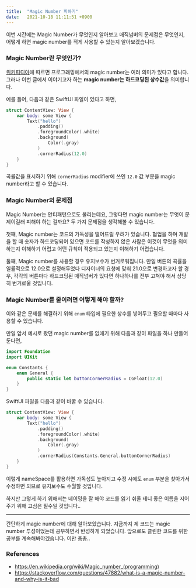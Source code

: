 ```yaml
---
title:  "Magic Number 피하기"
date:   2021-10-18 11:11:51 +0900
---
```




이번 시간에는 Magic Number가 무엇인지 알아보고 매직넘버의 문제점은 무엇인지, 어떻게 하면 magic number를 적게 사용할 수 있는지 알아보겠습니다. 

### Magic Number란 무엇인가?

[위키피디아](https://en.wikipedia.org/wiki/Magic_number_(programming))에 따르면 프로그래밍에서의 magic number는 여러 의미가 있다고 합니다.  그러나 이번 글에서 이야기고자 하는 **magic number는 하드코딩된 상수값**을 의미합니다. 

예를 들어, 다음과 같은 SwiftUI 파일이 있다고 하면,

```swift
struct ContentView: View {
    var body: some View {
        Text("hello")
            .padding()
            .foregroundColor(.white)
            .background(
                Color(.gray)
            )
            .cornerRadius(12.0)
    }
}
```

곡률값을 표시하기 위해 `cornerRadius` modifier에 쓰인 `12.0` 값 부분을 magic number라고 할 수 있습니다. 



### Magic Number의 문제점

Magic Number는 안티패턴으로도 불리는데요, 그렇다면 magic number는 무엇이 문제이길래 피해야 하는 걸까요? 두 가지 문제점을 생각해볼 수 있습니다.

첫째, Magic number는 코드의 가독성을 떨어뜨릴 우려가 있습니다. 협업을 하며 개발을 할 때 숫자가 하드코딩되어 있으면 코드를 작성하지 않은 사람은 이것이 무엇을 의미하는지 이해하기 어렵고 어떤 규칙이 적용되고 있는지 이해하기 어렵습니다. 

둘째, Magic number를 사용할 경우  유지보수가 번거로워집니다. 만일 버튼의 곡률을 일률적으로 12.0으로 설정해두었다 디자이너의 요청에 맞춰 21.0으로 변경하고자 할 경우, 각각의 버튼마다 하드코딩된 매직넘버가 있다면 하나하나를 전부 고쳐야 해서 상당히 번거로울 것입니다. 



### Magic Number를 줄이려면 어떻게 해야 할까?

 이와 같은 문제를 해결하기 위해 `enum` 타입에 필요한 상수를 넣어두고 필요할 때마다 사용할 수 있습니다. 

만일 앞서 예시로 봤던 magic number를 없애기 위해 다음과 같이 파일을 하나 만들어둔다면, 

```swift
import Foundation
import UIKit

enum Constants {
    enum General {
        public static let buttonCornerRadius = CGFloat(12.0)   
    }
}
```

SwiftUI 파일을 다음과 같이 바꿀 수 있습나다.

```swift
struct ContentView: View {
    var body: some View {
        Text("hello")
            .padding()
            .foregroundColor(.white)
            .background(
                Color(.gray)
            )
            .cornerRadius(Constants.General.buttonCornerRadius)
    }
}
```



이렇게 nameSpace를 활용하면 가독성도 높아지고 수정 시에도 `enum` 부분을 찾아가서 수정하면 되므로 유지보수도 수월할 것입니다. 

하지만 그렇게 하기 위해서는 네이밍을 잘 해야 코드를 읽기 쉬울 테니 좋은 이름을 지어주기 위해 고심은 필수일 것입니다..

---

간단하게 magic number에 대해 알아보았습니다. 지금까지 제 코드는 magic number 투성이었는데 공부하면서 반성하게 되었습니다. 앞으로도 클린한 코드를 위한 공부를 계속해봐야겠습니다. 이만 총총..



### References

- https://en.wikipedia.org/wiki/Magic_number_(programming)
- https://stackoverflow.com/questions/47882/what-is-a-magic-number-and-why-is-it-bad


